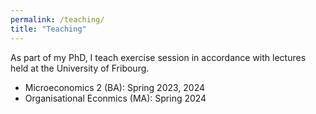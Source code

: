 ```yaml
---
permalink: /teaching/
title: "Teaching"
---
```


As part of my PhD, I teach exercise session in accordance with lectures held at the University of Fribourg.

- Microeconomics 2 (BA): Spring 2023, 2024
- Organisational Econmics (MA): Spring 2024
